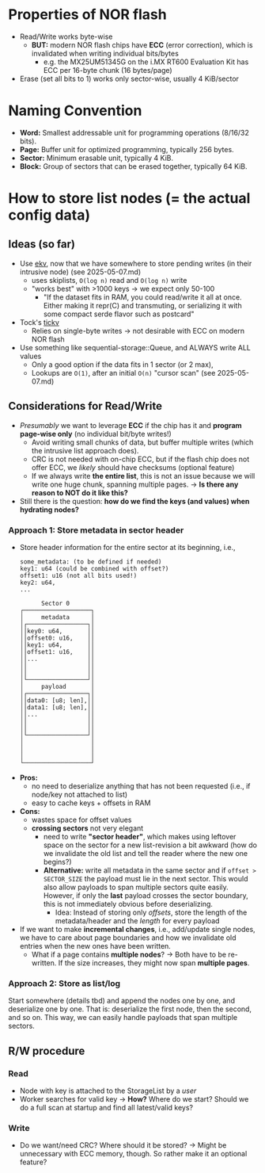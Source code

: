 # Properties of NOR flash
- Read/Write works byte-wise
    - **BUT:** modern NOR flash chips have **ECC** (error correction), which is invalidated when writing individual bits/bytes
        - e.g. the MX25UM51345G on the i.MX RT600 Evaluation Kit has ECC per 16-byte chunk (16 bytes/page)
- Erase (set all bits to 1) works only sector-wise, usually 4 KiB/sector

# Naming Convention
- **Word:** Smallest addressable unit for programming operations (8/16/32 bits).
- **Page:** Buffer unit for optimized programming, typically 256 bytes.
- **Sector:** Minimum erasable unit, typically 4 KiB.
- **Block:** Group of sectors that can be erased together, typically 64 KiB.

# How to store list nodes (= the actual config data)
## Ideas (so far)
- Use [ekv](https://github.com/embassy-rs/ekv), now that we have somewhere to store pending writes (in their intrusive node) (see 2025-05-07.md)
    - uses skiplists, `O(log n)` read and `O(log n)` write
    - "works best" with >1000 keys -> we expect only 50-100
        - "If the dataset fits in RAM, you could read/write it all at once. Either making it repr(C) and transmuting, or serializing it with some compact serde flavor such as postcard"
- Tock's [tickv](https://github.com/tock/tock/blob/master/libraries/tickv/SPEC.md)
    - Relies on single-byte writes -> not desirable with ECC on modern NOR flash
- Use something like sequential-storage::Queue, and ALWAYS write ALL values
    - Only a good option if the data fits in 1 sector (or 2 max),
    - Lookups are `O(1)`, after an initial `O(n)` "cursor scan" (see 2025-05-07.md)


## Considerations for Read/Write
- _Presumably_ we want to leverage **ECC** if the chip has it and **program page-wise only** (no individual bit/byte writes!)
    - Avoid writing small chunks of data, but buffer multiple writes (which the intrusive list approach does).
    - CRC is not needed with on-chip ECC, but if the flash chip does not offer ECC, we _likely_ should have checksums (optional feature)
    - If we always write **the entire list**, this is not an issue because we will write one huge chunk, spanning multiple pages. -> **Is there any reason to NOT do it like this?**
- Still there is the question: **how do we find the keys (and values) when hydrating nodes?**

### Approach 1: Store metadata in sector header
- Store header information for the entire sector at its beginning, i.e.,
    ```
    some_metadata: (to be defined if needed)
    key1: u64 (could be combined with offset?)
    offset1: u16 (not all bits used!)
    key2: u64,
    ...
    ```
    ```
          Sector 0
    ┌───────────────────┐
    │     metadata      │
    │┌─────────────────┐│
    ││key0: u64,       ││
    ││offset0: u16,    ││
    ││key1: u64,       ││
    ││offset1: u16,    ││
    ││...              ││
    ││                 ││
    ││                 ││
    │└─────────────────┘│
    │     payload       │
    │┌─────────────────┐│
    ││data0: [u8; len],││
    ││data1: [u8; len],││
    ││...              ││
    ││                 ││
    ││                 ││
    │└─────────────────┘│
    │                   │
    │                   │
    │                   │
    └───────────────────┘
    ```
- **Pros:**
    - no need to deserialize anything that has not been requested (i.e., if node/key not attached to list)
    - easy to cache keys + offsets in RAM
- **Cons:**
    - wastes space for offset values
    - **crossing sectors** not very elegant
        - need to write **"sector header"**, which makes using leftover space on the sector for a new list-revision a bit awkward (how do we invalidate the old list and tell the reader where the new one begins?)
        - **Alternative:** write all metadata in the same sector and if `offset > SECTOR_SIZE` the payload must lie in the next sector. This would also allow payloads to span multiple sectors quite easily. However, if only the **last** payload crosses the sector boundary, this is not immediately obvious before deserializing.
            - Idea: Instead of storing only _offsets_, store the length of the metadata/header and the _length_ for every payload
- If we want to make **incremental changes**, i.e., add/update single nodes, we have to care about page boundaries and how we invalidate old entries when the new ones have been written.
    - What if a page contains **multiple nodes**? -> Both have to be re-written. If the size increases, they might now span **multiple pages**.

### Approach 2: Store as list/log
Start somewhere (details tbd) and append the nodes one by one, and deserialize one by one. That is: deserialize the first node, then the second, and so on. This way, we can easily handle payloads that span multiple sectors.

## R/W procedure
### Read
- Node with key is attached to the StorageList by a _user_
- Worker searches for valid key -> **How?** Where do we start? Should we do a full scan at startup and find all latest/valid keys?

### Write
- Do we want/need CRC? Where should it be stored? -> Might be unnecessary with ECC memory, though. So rather make it an optional feature?
